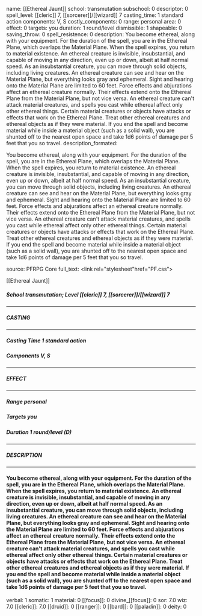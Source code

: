 name: [[Ethereal Jaunt]]
school: transmutation
subschool: 0
descriptor: 0
spell_level: [[cleric]] 7, [[sorcerer]]/[[wizard]] 7
casting_time: 1 standard action
components: V, S
costly_components: 0
range: personal
area: 0
effect: 0
targets: you
duration: 1 round/level
dismissible: 1
shapeable: 0
saving_throw: 0
spell_resistence: 0
description: You become ethereal, along with your equipment. For the duration of the spell, you are in the Ethereal Plane, which overlaps the Material Plane. When the spell expires, you return to material existence. An ethereal creature is invisible, insubstantial, and capable of moving in any direction, even up or down, albeit at half normal speed. As an insubstantial creature, you can move through solid objects, including living creatures. An ethereal creature can see and hear on the Material Plane, but everything looks gray and ephemeral. Sight and hearing onto the Material Plane are limited to 60 feet. Force effects and abjurations affect an ethereal creature normally. Their effects extend onto the Ethereal Plane from the Material Plane, but not vice versa. An ethereal creature can't attack material creatures, and spells you cast while ethereal affect only other ethereal things. Certain material creatures or objects have attacks or effects that work on the Ethereal Plane. Treat other ethereal creatures and ethereal objects as if they were material. If you end the spell and become material while inside a material object (such as a solid wall), you are shunted off to the nearest open space and take 1d6 points of damage per 5 feet that you so travel.
description_formated: <p>You become ethereal, along with your equipment. For the duration of the spell, you are in the Ethereal Plane, which overlaps the Material Plane. When the spell expires, you return to material existence. An ethereal creature is invisible, insubstantial, and capable of moving in any direction, even up or down, albeit at half normal speed. As an insubstantial creature, you can move through solid objects, including living creatures. An ethereal creature can see and hear on the Material Plane, but everything looks gray and ephemeral. Sight and hearing onto the Material Plane are limited to 60 feet. Force effects and abjurations affect an ethereal creature normally. Their effects extend onto the Ethereal Plane from the Material Plane, but not vice versa. An ethereal creature can't attack material creatures, and spells you cast while ethereal affect only other ethereal things. Certain material creatures or objects have attacks or effects that work on the Ethereal Plane. Treat other ethereal creatures and ethereal objects as if they were material. If you end the spell and become material while inside a material object (such as a solid wall), you are shunted off to the nearest open space and take 1d6 points of damage per 5 feet that you so travel.</p>
source: PFRPG Core
full_text: <link rel="stylesheet"href="PF.css"><div class="heading"><p class="alignleft">[[Ethereal Jaunt]]</p><div style="clear: both;"></div></div><div><h5><b>School </b>transmutation; <b>Level </b>[[cleric]] 7, [[sorcerer]]/[[wizard]] 7</h5></div><hr/><div><h5><b>CASTING</b></h5></div><hr/><div><h5><b>Casting Time </b>1 standard action</h5><h5><b>Components </b>V, S</h5></div><hr/><div><h5><b>EFFECT</b></h5></div><hr/><div><h5><b>Range </b>personal</h5><h5><b>Targets </b>you</h5><h5><b>Duration </b>1 round/level (D)</h5></div><hr/><div><h5><b>DESCRIPTION</b></h5></div><hr/><div><h4><p>You become ethereal, along with your equipment. For the duration of the spell, you are in the Ethereal Plane, which overlaps the Material Plane. When the spell expires, you return to material existence. An ethereal creature is invisible, insubstantial, and capable of moving in any direction, even up or down, albeit at half normal speed. As an insubstantial creature, you can move through solid objects, including living creatures. An ethereal creature can see and hear on the Material Plane, but everything looks gray and ephemeral. Sight and hearing onto the Material Plane are limited to 60 feet. Force effects and abjurations affect an ethereal creature normally. Their effects extend onto the Ethereal Plane from the Material Plane, but not vice versa. An ethereal creature can't attack material creatures, and spells you cast while ethereal affect only other ethereal things. Certain material creatures or objects have attacks or effects that work on the Ethereal Plane. Treat other ethereal creatures and ethereal objects as if they were material. If you end the spell and become material while inside a material object (such as a solid wall), you are shunted off to the nearest open space and take 1d6 points of damage per 5 feet that you so travel.</p></h4></div>
verbal: 1
somatic: 1
material: 0
[[focus]]: 0
divine_[[focus]]: 0
sor: 7.0
wiz: 7.0
[[cleric]]: 7.0
[[druid]]: 0
[[ranger]]: 0
[[bard]]: 0
[[paladin]]: 0
deity: 0
